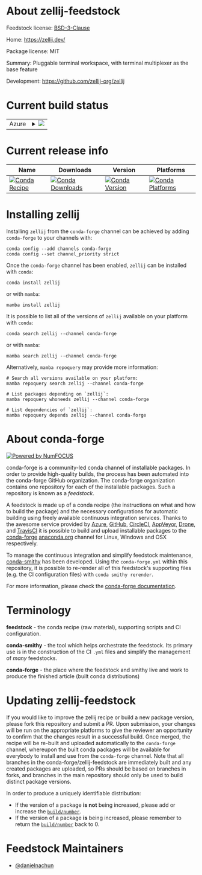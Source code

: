 About zellij-feedstock
======================

Feedstock license: [BSD-3-Clause](https://github.com/conda-forge/zellij-feedstock/blob/main/LICENSE.txt)

Home: https://zellij.dev/

Package license: MIT

Summary: Pluggable terminal workspace, with terminal multiplexer as the base feature

Development: https://github.com/zellij-org/zellij

Current build status
====================


<table>
    
  <tr>
    <td>Azure</td>
    <td>
      <details>
        <summary>
          <a href="https://dev.azure.com/conda-forge/feedstock-builds/_build/latest?definitionId=23181&branchName=main">
            <img src="https://dev.azure.com/conda-forge/feedstock-builds/_apis/build/status/zellij-feedstock?branchName=main">
          </a>
        </summary>
        <table>
          <thead><tr><th>Variant</th><th>Status</th></tr></thead>
          <tbody><tr>
              <td>linux_64</td>
              <td>
                <a href="https://dev.azure.com/conda-forge/feedstock-builds/_build/latest?definitionId=23181&branchName=main">
                  <img src="https://dev.azure.com/conda-forge/feedstock-builds/_apis/build/status/zellij-feedstock?branchName=main&jobName=linux&configuration=linux%20linux_64_" alt="variant">
                </a>
              </td>
            </tr><tr>
              <td>linux_aarch64</td>
              <td>
                <a href="https://dev.azure.com/conda-forge/feedstock-builds/_build/latest?definitionId=23181&branchName=main">
                  <img src="https://dev.azure.com/conda-forge/feedstock-builds/_apis/build/status/zellij-feedstock?branchName=main&jobName=linux&configuration=linux%20linux_aarch64_" alt="variant">
                </a>
              </td>
            </tr><tr>
              <td>osx_64</td>
              <td>
                <a href="https://dev.azure.com/conda-forge/feedstock-builds/_build/latest?definitionId=23181&branchName=main">
                  <img src="https://dev.azure.com/conda-forge/feedstock-builds/_apis/build/status/zellij-feedstock?branchName=main&jobName=osx&configuration=osx%20osx_64_" alt="variant">
                </a>
              </td>
            </tr><tr>
              <td>osx_arm64</td>
              <td>
                <a href="https://dev.azure.com/conda-forge/feedstock-builds/_build/latest?definitionId=23181&branchName=main">
                  <img src="https://dev.azure.com/conda-forge/feedstock-builds/_apis/build/status/zellij-feedstock?branchName=main&jobName=osx&configuration=osx%20osx_arm64_" alt="variant">
                </a>
              </td>
            </tr>
          </tbody>
        </table>
      </details>
    </td>
  </tr>
</table>

Current release info
====================

| Name | Downloads | Version | Platforms |
| --- | --- | --- | --- |
| [![Conda Recipe](https://img.shields.io/badge/recipe-zellij-green.svg)](https://anaconda.org/conda-forge/zellij) | [![Conda Downloads](https://img.shields.io/conda/dn/conda-forge/zellij.svg)](https://anaconda.org/conda-forge/zellij) | [![Conda Version](https://img.shields.io/conda/vn/conda-forge/zellij.svg)](https://anaconda.org/conda-forge/zellij) | [![Conda Platforms](https://img.shields.io/conda/pn/conda-forge/zellij.svg)](https://anaconda.org/conda-forge/zellij) |

Installing zellij
=================

Installing `zellij` from the `conda-forge` channel can be achieved by adding `conda-forge` to your channels with:

```
conda config --add channels conda-forge
conda config --set channel_priority strict
```

Once the `conda-forge` channel has been enabled, `zellij` can be installed with `conda`:

```
conda install zellij
```

or with `mamba`:

```
mamba install zellij
```

It is possible to list all of the versions of `zellij` available on your platform with `conda`:

```
conda search zellij --channel conda-forge
```

or with `mamba`:

```
mamba search zellij --channel conda-forge
```

Alternatively, `mamba repoquery` may provide more information:

```
# Search all versions available on your platform:
mamba repoquery search zellij --channel conda-forge

# List packages depending on `zellij`:
mamba repoquery whoneeds zellij --channel conda-forge

# List dependencies of `zellij`:
mamba repoquery depends zellij --channel conda-forge
```


About conda-forge
=================

[![Powered by
NumFOCUS](https://img.shields.io/badge/powered%20by-NumFOCUS-orange.svg?style=flat&colorA=E1523D&colorB=007D8A)](https://numfocus.org)

conda-forge is a community-led conda channel of installable packages.
In order to provide high-quality builds, the process has been automated into the
conda-forge GitHub organization. The conda-forge organization contains one repository
for each of the installable packages. Such a repository is known as a *feedstock*.

A feedstock is made up of a conda recipe (the instructions on what and how to build
the package) and the necessary configurations for automatic building using freely
available continuous integration services. Thanks to the awesome service provided by
[Azure](https://azure.microsoft.com/en-us/services/devops/), [GitHub](https://github.com/),
[CircleCI](https://circleci.com/), [AppVeyor](https://www.appveyor.com/),
[Drone](https://cloud.drone.io/welcome), and [TravisCI](https://travis-ci.com/)
it is possible to build and upload installable packages to the
[conda-forge](https://anaconda.org/conda-forge) [anaconda.org](https://anaconda.org/)
channel for Linux, Windows and OSX respectively.

To manage the continuous integration and simplify feedstock maintenance,
[conda-smithy](https://github.com/conda-forge/conda-smithy) has been developed.
Using the ``conda-forge.yml`` within this repository, it is possible to re-render all of
this feedstock's supporting files (e.g. the CI configuration files) with ``conda smithy rerender``.

For more information, please check the [conda-forge documentation](https://conda-forge.org/docs/).

Terminology
===========

**feedstock** - the conda recipe (raw material), supporting scripts and CI configuration.

**conda-smithy** - the tool which helps orchestrate the feedstock.
                   Its primary use is in the construction of the CI ``.yml`` files
                   and simplify the management of *many* feedstocks.

**conda-forge** - the place where the feedstock and smithy live and work to
                  produce the finished article (built conda distributions)


Updating zellij-feedstock
=========================

If you would like to improve the zellij recipe or build a new
package version, please fork this repository and submit a PR. Upon submission,
your changes will be run on the appropriate platforms to give the reviewer an
opportunity to confirm that the changes result in a successful build. Once
merged, the recipe will be re-built and uploaded automatically to the
`conda-forge` channel, whereupon the built conda packages will be available for
everybody to install and use from the `conda-forge` channel.
Note that all branches in the conda-forge/zellij-feedstock are
immediately built and any created packages are uploaded, so PRs should be based
on branches in forks, and branches in the main repository should only be used to
build distinct package versions.

In order to produce a uniquely identifiable distribution:
 * If the version of a package **is not** being increased, please add or increase
   the [``build/number``](https://docs.conda.io/projects/conda-build/en/latest/resources/define-metadata.html#build-number-and-string).
 * If the version of a package **is** being increased, please remember to return
   the [``build/number``](https://docs.conda.io/projects/conda-build/en/latest/resources/define-metadata.html#build-number-and-string)
   back to 0.

Feedstock Maintainers
=====================

* [@danielnachun](https://github.com/danielnachun/)

